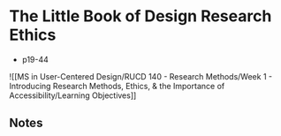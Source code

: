 # The Little Book of Design Research Ethics
- p19-44


![[MS in User-Centered Design/RUCD 140 - Research Methods/Week 1 - Introducing Research Methods, Ethics, & the Importance of Accessibility/Learning Objectives]]

## Notes
